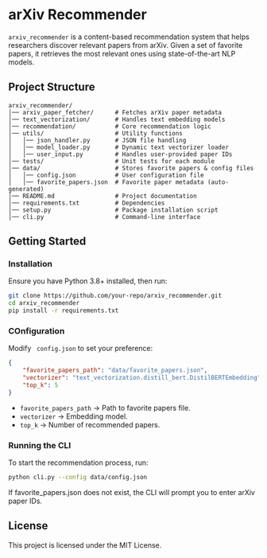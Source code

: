 # arXiv Recommender

`arxiv_recommender` is a content-based recommendation system that helps researchers discover relevant papers from arXiv. Given a set of favorite papers, it retrieves the most relevant ones using state-of-the-art NLP models.

## Project Structure
```
arxiv_recommender/
│── arxiv_paper_fetcher/      # Fetches arXiv paper metadata
│── text_vectorization/       # Handles text embedding models
│── recommendation/           # Core recommendation logic
│── utils/                    # Utility functions
│   │── json_handler.py       # JSON file handling
│   │── model_loader.py       # Dynamic text vectorizer loader
│   │── user_input.py         # Handles user-provided paper IDs
│── tests/                    # Unit tests for each module
│── data/                     # Stores favorite papers & config files
│   │── config.json           # User configuration file
│   │── favorite_papers.json  # Favorite paper metadata (auto-generated)
│── README.md                 # Project documentation
│── requirements.txt          # Dependencies
│── setup.py                  # Package installation script
│── cli.py                    # Command-line interface
```

## Getting Started
### Installation
Ensure you have Python 3.8+ installed, then run:
```bash
git clone https://github.com/your-repo/arxiv_recommender.git
cd arxiv_recommender
pip install -r requirements.txt
```

### COnfiguration
Modify ` config.json` to set your preference:
```json
{
    "favorite_papers_path": "data/favorite_papers.json",
    "vectorizer": "text_vectorization.distill_bert.DistilBERTEmbedding",
    "top_k": 5
}
```
- `favorite_papers_path` -> Path to favorite papers file.
- `vectorizer` -> Embedding model.
- `top_k` -> Number of recommended papers.

### Running the CLI
To start the recommendation process, run:
```bash
python cli.py --config data/config.json
```
If favorite_papers.json does not exist, the CLI will prompt you to enter arXiv paper IDs.

## License
This project is licensed under the MIT License.